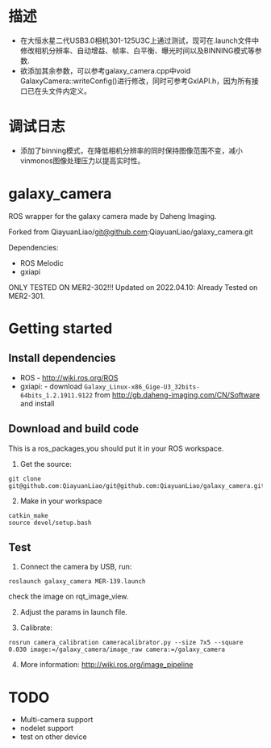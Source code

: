 # 描述

- 在大恒水星二代USB3.0相机301-125U3C上通过测试，现可在.launch文件中修改相机分辨率、自动增益、帧率、白平衡、曝光时间以及BINNING模式等参数.
- 欲添加其余参数，可以参考galaxy_camera.cpp中void GalaxyCamera::writeConfig()进行修改，同时可参考GxIAPI.h，因为所有接口已在头文件内定义。

# 调试日志
 
 - 添加了binning模式，在降低相机分辨率的同时保持图像范围不变，减小vinmonos图像处理压力以提高实时性。

# galaxy_camera
ROS wrapper for the galaxy camera made by Daheng Imaging.

Forked from QiayuanLiao/git@github.com:QiayuanLiao/galaxy_camera.git

Dependencies:
- ROS Melodic
- gxiapi

ONLY TESTED ON MER2-302!!!
Updated on 2022.04.10: Already Tested on MER2-301. 

# Getting started 
## Install dependencies
- ROS - http://wiki.ros.org/ROS
- gxiapi: - download `Galaxy_Linux-x86_Gige-U3_32bits-64bits_1.2.1911.9122` from 
http://gb.daheng-imaging.com/CN/Software and install

## Download and build code
This is a ros_packages,you should put it in your ROS workspace.
1. Get the source:
```
git clone git@github.com:QiayuanLiao/git@github.com:QiayuanLiao/galaxy_camera.git
```
2. Make in your workspace
```
catkin_make
source devel/setup.bash
```
## Test
1. Connect the camera by USB, run:
```
roslaunch galaxy_camera MER-139.launch
```
check the image on rqt_image_view.

2. Adjust the params in launch file.


3. Calibrate:
```
rosrun camera_calibration cameracalibrator.py --size 7x5 --square 0.030 image:=/galaxy_camera/image_raw camera:=/galaxy_camera
```

4. More information:
http://wiki.ros.org/image_pipeline

# TODO
- Multi-camera support
- nodelet support
- test on other device
